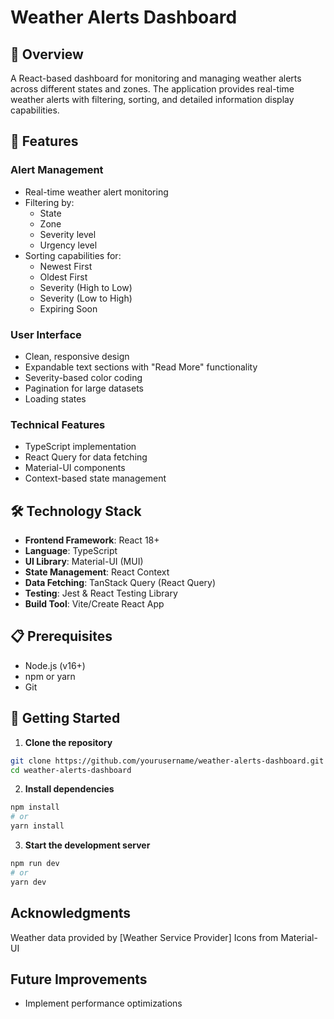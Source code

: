 # Weather Alerts Dashboard

## 🌟 Overview
A React-based dashboard for monitoring and managing weather alerts across different states and zones. The application provides real-time weather alerts with filtering, sorting, and detailed information display capabilities.

## 🚀 Features

### Alert Management
- Real-time weather alert monitoring
- Filtering by:
  - State
  - Zone
  - Severity level
  - Urgency level
- Sorting capabilities for:
  - Newest First
  - Oldest First
  - Severity (High to Low)
  - Severity (Low to High)
  - Expiring Soon

### User Interface
- Clean, responsive design
- Expandable text sections with "Read More" functionality
- Severity-based color coding
- Pagination for large datasets
- Loading states

### Technical Features
- TypeScript implementation
- React Query for data fetching
- Material-UI components
- Context-based state management

## 🛠 Technology Stack

- **Frontend Framework**: React 18+
- **Language**: TypeScript
- **UI Library**: Material-UI (MUI)
- **State Management**: React Context
- **Data Fetching**: TanStack Query (React Query)
- **Testing**: Jest & React Testing Library
- **Build Tool**: Vite/Create React App

## 📋 Prerequisites

- Node.js (v16+)
- npm or yarn
- Git

## 🚦 Getting Started

1. **Clone the repository**
```bash
git clone https://github.com/yourusername/weather-alerts-dashboard.git
cd weather-alerts-dashboard
```


2. **Install dependencies**
```bash
npm install
# or
yarn install
```

3. **Start the development server**
```bash
npm run dev
# or
yarn dev
```


## Acknowledgments
Weather data provided by [Weather Service Provider]
Icons from Material-UI

## Future Improvements
- Implement performance optimizations